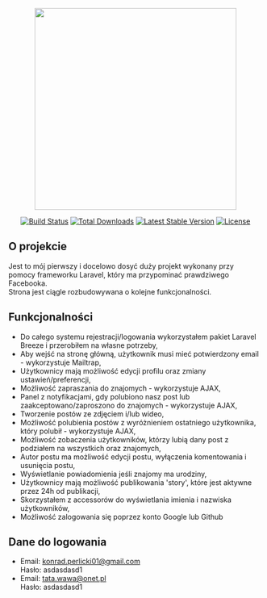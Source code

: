 <p align="center"><a href="https://laravel.com" target="_blank"><img src="https://raw.githubusercontent.com/laravel/art/master/logo-lockup/5%20SVG/2%20CMYK/1%20Full%20Color/laravel-logolockup-cmyk-red.svg" width="400"></a></p>

<p align="center">
<a href="https://travis-ci.org/laravel/framework"><img src="https://travis-ci.org/laravel/framework.svg" alt="Build Status"></a>
<a href="https://packagist.org/packages/laravel/framework"><img src="https://img.shields.io/packagist/dt/laravel/framework" alt="Total Downloads"></a>
<a href="https://packagist.org/packages/laravel/framework"><img src="https://img.shields.io/packagist/v/laravel/framework" alt="Latest Stable Version"></a>
<a href="https://packagist.org/packages/laravel/framework"><img src="https://img.shields.io/packagist/l/laravel/framework" alt="License"></a>
</p>

## O projekcie
Jest to mój pierwszy i docelowo dosyć duży projekt wykonany przy pomocy frameworku Laravel, który ma przypominać prawdziwego Facebooka.  
Strona jest ciągle rozbudowywana o kolejne funkcjonalności.


## Funkcjonalności
- Do całego systemu rejestracji/logowania wykorzystałem pakiet Laravel Breeze i przerobiłem na własne potrzeby,
- Aby wejść na stronę główną, użytkownik musi mieć potwierdzony email - wykorzystuje Mailtrap,
- Użytkownicy mają możliwość edycji profilu oraz zmiany ustawień/preferencji,
- Możliwość zapraszania do znajomych - wykorzystuje AJAX,
- Panel z notyfikacjami, gdy polubiono nasz post lub zaakceptowano/zaproszono do znajomych - wykorzystuje AJAX,
- Tworzenie postów ze zdjęciem i/lub wideo,
- Możliwość polubienia postów z wyróżnieniem ostatniego użytkownika, który polubił - wykorzystuje AJAX,
- Możliwość zobaczenia użytkowników, którzy lubią dany post z podziałem na wszystkich oraz znajomych,
- Autor postu ma możliwość edycji postu, wyłączenia komentowania i usunięcia postu,
- Wyświetlanie powiadomienia jeśli znajomy ma urodziny,
- Użytkownicy mają możliwość publikowania 'story', które jest aktywne przez 24h od publikacji,
- Skorzystałem z accessorów do wyświetlania imienia i nazwiska użytkowników,
- Możliwość zalogowania się poprzez konto Google lub Github

## Dane do logowania
- Email: konrad.perlicki01@gmail.com  
Hasło: asdasdasd1
- Email: tata.wawa@onet.pl  
Hasło: asdasdasd1
